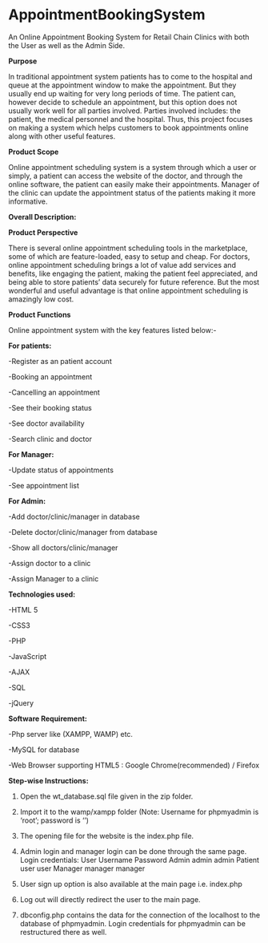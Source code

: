# AppointmentBookingSystem

An Online Appointment Booking System for Retail Chain Clinics with both the User as well as the Admin Side.

**Purpose**

In traditional appointment system patients has to come to the hospital and queue at the appointment window to make the appointment. But they usually end up waiting for very long periods of time. The patient can, however decide to schedule an appointment, but this option does not usually work well for all parties involved. Parties involved includes: the patient, the medical personnel and the hospital. Thus, this project focuses on making a system which helps customers to book appointments online along with other useful features.

**Product Scope**

Online appointment scheduling system is a system through which a user or simply, a patient can access the website of the doctor, and through the online software, the patient can easily make their appointments. Manager of the clinic can update the appointment status of the patients making it more informative.

**Overall Description:**

**Product Perspective**

There is several online appointment scheduling tools in the marketplace, some of which are feature-loaded, easy to setup and cheap. For doctors, online appointment scheduling brings a lot of value add services and benefits, like engaging the patient, making the patient feel appreciated, and being able to store patients’ data securely for future reference. But the most wonderful and useful advantage is that online appointment scheduling is amazingly low cost.

**Product Functions**

Online appointment system with the key features listed below:-

**For patients:**

-Register as an patient account

-Booking an appointment

-Cancelling an appointment

-See their booking status

-See doctor availability

-Search clinic and doctor

**For Manager:**

-Update status of appointments

-See appointment list

**For Admin:**

-Add doctor/clinic/manager in database

-Delete doctor/clinic/manager from database

-Show all doctors/clinic/manager

-Assign doctor to a clinic

-Assign Manager to a clinic

**Technologies used:**

-HTML 5

-CSS3

-PHP

-JavaScript

-AJAX

-SQL

-jQuery

**Software Requirement:**

-Php server like (XAMPP, WAMP) etc.

-MySQL for database

-Web Browser supporting HTML5 : Google Chrome(recommended) / Firefox

**Step-wise Instructions:**

1. Open the wt_database.sql file given in the zip folder.

2. Import it to the wamp/xampp folder (Note: Username for phpmyadmin is ‘root’; password is ‘’)

3. The opening file for the website is the index.php file.

4. Admin login and manager login can be done through the same page. Login credentials: User Username Password Admin admin admin Patient user user Manager manager manager

5. User sign up option is also available at the main page i.e. index.php

6. Log out will directly redirect the user to the main page.

7. dbconfig.php contains the data for the connection of the localhost to the database of phpmyadmin. Login credentials for phpmyadmin can be restructured there as well.
